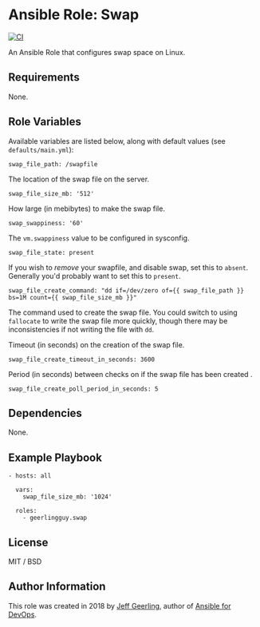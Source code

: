 # Ansible Role: Swap

[![CI](https://github.com/geerlingguy/ansible-role-swap/workflows/CI/badge.svg?event=push)](https://github.com/geerlingguy/ansible-role-swap/actions?query=workflow%3ACI)

An Ansible Role that configures swap space on Linux.

## Requirements

None.

## Role Variables

Available variables are listed below, along with default values (see `defaults/main.yml`):

    swap_file_path: /swapfile

The location of the swap file on the server.

    swap_file_size_mb: '512'

How large (in mebibytes) to make the swap file.

    swap_swappiness: '60'

The `vm.swappiness` value to be configured in sysconfig.

    swap_file_state: present

If you wish to _remove_ your swapfile, and disable swap, set this to `absent`. Generally you'd probably want to set this to `present`.

    swap_file_create_command: "dd if=/dev/zero of={{ swap_file_path }} bs=1M count={{ swap_file_size_mb }}"

The command used to create the swap file. You could switch to using `fallocate` to write the swap file more quickly, though there may be inconsistencies if not writing the file with `dd`.

Timeout (in seconds) on the creation of the swap file.

    swap_file_create_timeout_in_seconds: 3600

Period (in seconds) between checks on if the swap file has been created .

    swap_file_create_poll_period_in_seconds: 5

## Dependencies

None.

## Example Playbook

    - hosts: all
    
      vars:
        swap_file_size_mb: '1024'
    
      roles:
        - geerlingguy.swap

## License

MIT / BSD

## Author Information

This role was created in 2018 by [Jeff Geerling](https://www.jeffgeerling.com/), author of [Ansible for DevOps](https://www.ansiblefordevops.com/).
